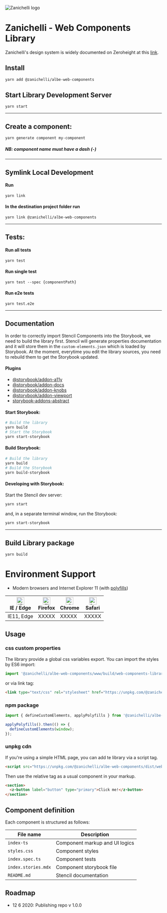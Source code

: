 ![Zanichelli logo](https://www.zanichelli.it/static/zanichelli/templates/zanichelli/_template_style/images/logo-print.png)

# Zanichelli - Web Components Library

Zanichelli's design system is widely documented on Zeroheight at this [link](https://zeroheight.com/485b31545).

## Install

```bash
yarn add @zanichelli/albe-web-components
```

## Start Library Development Server
```
yarn start
```

---

## Create a component:

```
yarn generate component my-component
```

##### NB: component name must have a dash (`-`)

----

## Symlink Local Development

#### Run

```
yarn link
```

#### In the destination project folder run

```
yarn link @zanichelli/albe-web-components
```

----

## Tests:

#### Run all tests

```
yarn test
```

#### Run single test

```
yarn test --spec {componentPath}
```

#### Run e2e tests

```
yarn test.e2e
```

----

## Documentation

In order to correctly import Stencil Components into the Storybook, we need to build the library first. Stencil will generate properties documentation and it will store them in the `custom-elements.json` which is loaded by Storybook. At the moment, everytime you edit the library sources, you need to rebuild them to get the Storybook updated.

#### Plugins

* [@storybook/addon-a11y](https://www.npmjs.com/package/@storybook/addon-a11y)
* [@storybook/addon-docs](https://www.npmjs.com/package/@storybook/addon-docs)
* [@storybook/addon-knobs](https://www.npmjs.com/package/@storybook/addon-knobs)
* [@storybook/addon-viewport](https://www.npmjs.com/package/@storybook/addon-viewport)
* [storybook-addons-abstract](https://www.npmjs.com/package/storybook-addons-abstract)

#### Start Storybook:

```sh
# Build the library
yarn build
# Start the Storybook
yarn start-storybook
```

#### Build Storybook:

```sh
# Build the library
yarn build
# Build the Storybook
yarn build-storybook
```

#### Developing with Storybook:

Start the Stencil dev server:
```sh
yarn start
```

and, in a separate terminal window, run the Storybook:

```sh
yarn start-storybook
```

----

## Build Library package
```
yarn build
```

# Environment Support

- Modern browsers and Internet Explorer 11 (with [polyfills](https://stackoverflow.com/questions/57020976/polyfills-in-2019-for-ie11))

| [<img src="https://raw.githubusercontent.com/alrra/browser-logos/master/src/edge/edge_48x48.png" alt="IE / Edge" width="24px" height="24px" />](http://godban.github.io/browsers-support-badges/)<br>IE / Edge | [<img src="https://raw.githubusercontent.com/alrra/browser-logos/master/src/firefox/firefox_48x48.png" alt="Firefox" width="24px" height="24px" />](http://godban.github.io/browsers-support-badges/)<br>Firefox | [<img src="https://raw.githubusercontent.com/alrra/browser-logos/master/src/chrome/chrome_48x48.png" alt="Chrome" width="24px" height="24px" />](http://godban.github.io/browsers-support-badges/)<br>Chrome | [<img src="https://raw.githubusercontent.com/alrra/browser-logos/master/src/safari/safari_48x48.png" alt="Safari" width="24px" height="24px" />](http://godban.github.io/browsers-support-badges/)<br>Safari |
| -------------------------------------------------------------------------------------------------------------------------------------------------------------------------------------------------------------- | ---------------------------------------------------------------------------------------------------------------------------------------------------------------------------------------------------------------- | ------------------------------------------------------------------------------------------------------------------------------------------------------------------------------------------------------------ | ------------------------------------------------------------------------------------------------------------------------------------------------------------------------------------------------------------ |
| IE11, Edge                                                                                                                                                                                                     | XXXXX                                                                                                                                                                                                            | XXXXX                                                                                                                                                                                                        | XXXXX                                                                                                                                                                                                        |

## Usage

### css custom properties

The library provide a global css variables export. You can import the styles by ES6 import:

````javascript
import '@zanichelli/albe-web-components/www/build/web-components-library.css';
````
or via link tag:

```html
<link type="text/css" rel="stylesheet" href="https://unpkg.com/@zanichelli/albe-web-components/www/build/web-components-library.css" />
````
### npm package

```javascript
import { defineCustomElements, applyPolyfills } from '@zanichelli/albe-web-components/loader';

applyPolyfills().then(() => {
  defineCustomElements(window);
});
```
### unpkg cdn

If you're using a simple HTML page, you can add te library via a script tag.

````html
<script src="https://unpkg.com/@zanichelli/albe-web-components/dist/web-components-library/web-components-library.esm.js"></script> 
````

Then use the relative tag as a usual component in your markup.

```html
<section>
  <z-button label="button" type="primary">Click me!</z-button>
</section>
```

## Component definition

Each component is structured as follows:

| File name       | Description                    |
| --------------- | ------------------------------ |
| `index-ts`      | Component markup and UI logics |
| `styles.css`    | Component styles               |
| `index.spec.ts` | Component tests                |
| `index.stories.mdx` | Component storybook file                |
| `README.md`     | Stencil documentation          |

## Roadmap

- 12 6 2020: Publishing repo v 1.0.0

